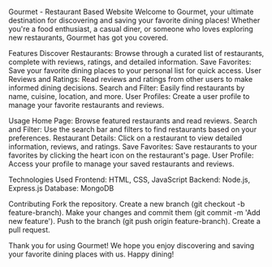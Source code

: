 Gourmet - Restaurant Based Website
Welcome to Gourmet, your ultimate destination for discovering and saving your favorite dining places! Whether you're a food enthusiast, a casual diner, or someone who loves exploring new restaurants, Gourmet has got you covered.

Features
Discover Restaurants: Browse through a curated list of restaurants, complete with reviews, ratings, and detailed information.
Save Favorites: Save your favorite dining places to your personal list for quick access.
User Reviews and Ratings: Read reviews and ratings from other users to make informed dining decisions.
Search and Filter: Easily find restaurants by name, cuisine, location, and more.
User Profiles: Create a user profile to manage your favorite restaurants and reviews.

Usage
Home Page: Browse featured restaurants and read reviews.
Search and Filter: Use the search bar and filters to find restaurants based on your preferences.
Restaurant Details: Click on a restaurant to view detailed information, reviews, and ratings.
Save Favorites: Save restaurants to your favorites by clicking the heart icon on the restaurant's page.
User Profile: Access your profile to manage your saved restaurants and reviews.

Technologies Used
Frontend: HTML, CSS, JavaScript
Backend: Node.js, Express.js
Database: MongoDB

Contributing
Fork the repository.
Create a new branch (git checkout -b feature-branch).
Make your changes and commit them (git commit -m 'Add new feature').
Push to the branch (git push origin feature-branch).
Create a pull request.

Thank you for using Gourmet! We hope you enjoy discovering and saving your favorite dining places with us. Happy dining! 






